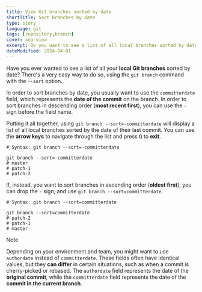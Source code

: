 ```yaml
---
title: View Git branches sorted by date
shortTitle: Sort branches by date
type: story
language: git
tags: [repository,branch]
cover: sea-view
excerpt: Do you want to see a list of all local branches sorted by date? Here's a simple command to help you with that.
dateModified: 2024-04-01
---
```


Have you ever wanted to see a list of all your **local Git branches** sorted by date? There's a very easy way to do so, using the `git branch` command with the `--sort` option.

In order to sort branches by date, you usually want to use the `committerdate` field, which represents the **date of the commit** on the branch. In order to sort branches in descending order (**most recent first**), you can use the `-` sign before the field name.

Putting it all together, using `git branch --sort=-committerdate` will display a list of all local branches sorted by the date of their last commit.  You can use the **arrow keys** to navigate through the list and press <kbd>Q</kbd> to **exit**.

```shell
# Syntax: git branch --sort=-committerdate

git branch --sort=-committerdate
# master
# patch-1
# patch-2
```

If, instead, you want to sort branches in ascending order (**oldest first**), you can drop the `-` sign, and use `git branch --sort=committerdate`.

```shell
# Syntax: git branch --sort=committerdate

git branch --sort=committerdate
# patch-2
# patch-1
# master
```

> [!NOTE]
>
> Depending on your environment and team, you might want to use `authordate` instead of `committerdate`. These fields often have identical values, but they **can differ** in certain situations, such as when a commit is cherry-picked or rebased. The `authordate` field represents the date of the **original commit**, while the `committerdate` field represents the date of the **commit in the current branch**.

